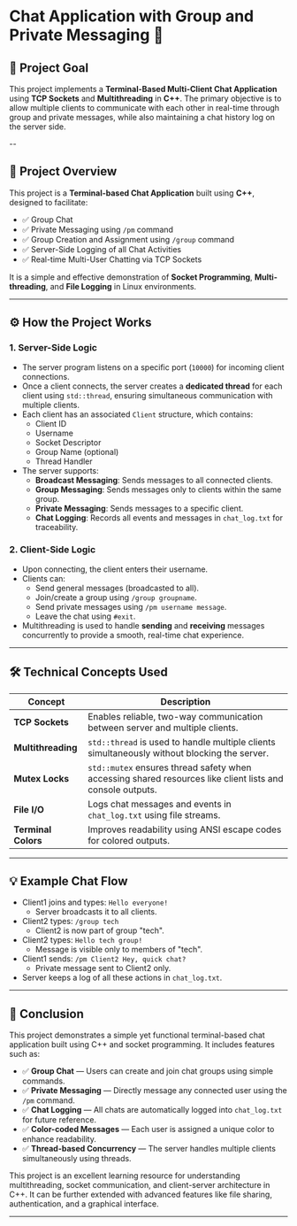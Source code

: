 # Chat Application with Group and Private Messaging 💬

## 🎯 Project Goal
This project implements a **Terminal-Based Multi-Client Chat Application** using **TCP Sockets** and **Multithreading** in **C++**. The primary objective is to allow multiple clients to communicate with each other in real-time through group and private messages, while also maintaining a chat history log on the server side.

--
## 📌 Project Overview
This project is a **Terminal-based Chat Application** built using **C++**, designed to facilitate:
- ✅ Group Chat
- ✅ Private Messaging using `/pm` command
- ✅ Group Creation and Assignment using `/group` command
- ✅ Server-Side Logging of all Chat Activities
- ✅ Real-time Multi-User Chatting via TCP Sockets

It is a simple and effective demonstration of **Socket Programming**, **Multi-threading**, and **File Logging** in Linux environments.

---
## ⚙️ How the Project Works

### 1. **Server-Side Logic**
- The server program listens on a specific port (`10000`) for incoming client connections.
- Once a client connects, the server creates a **dedicated thread** for each client using `std::thread`, ensuring simultaneous communication with multiple clients.
- Each client has an associated `Client` structure, which contains:
  - Client ID
  - Username
  - Socket Descriptor
  - Group Name (optional)
  - Thread Handler
- The server supports:
  - **Broadcast Messaging**: Sends messages to all connected clients.
  - **Group Messaging**: Sends messages only to clients within the same group.
  - **Private Messaging**: Sends messages to a specific client.
  - **Chat Logging**: Records all events and messages in `chat_log.txt` for traceability.

### 2. **Client-Side Logic**
- Upon connecting, the client enters their username.
- Clients can:
  - Send general messages (broadcasted to all).
  - Join/create a group using `/group groupname`.
  - Send private messages using `/pm username message`.
  - Leave the chat using `#exit`.
- Multithreading is used to handle **sending** and **receiving** messages concurrently to provide a smooth, real-time chat experience.

---

## 🛠️ Technical Concepts Used

| Concept               | Description |
|------------------------|-------------|
| **TCP Sockets**       | Enables reliable, two-way communication between server and multiple clients. |
| **Multithreading**    | `std::thread` is used to handle multiple clients simultaneously without blocking the server. |
| **Mutex Locks**       | `std::mutex` ensures thread safety when accessing shared resources like client lists and console outputs. |
| **File I/O**          | Logs chat messages and events in `chat_log.txt` using file streams. |
| **Terminal Colors**   | Improves readability using ANSI escape codes for colored outputs. |

---

## 💡 Example Chat Flow

- Client1 joins and types: `Hello everyone!`
    - Server broadcasts it to all clients.
- Client2 types: `/group tech`
    - Client2 is now part of group "tech".
- Client2 types: `Hello tech group!`
    - Message is visible only to members of "tech".
- Client1 sends: `/pm Client2 Hey, quick chat?`
    - Private message sent to Client2 only.
- Server keeps a log of all these actions in `chat_log.txt`.
---
## 📌 Conclusion

This project demonstrates a simple yet functional terminal-based chat application built using C++ and socket programming. It includes features such as:

- ✅ **Group Chat** — Users can create and join chat groups using simple commands.
- ✅ **Private Messaging** — Directly message any connected user using the `/pm` command.
- ✅ **Chat Logging** — All chats are automatically logged into `chat_log.txt` for future reference.
- ✅ **Color-coded Messages** — Each user is assigned a unique color to enhance readability.
- ✅ **Thread-based Concurrency** — The server handles multiple clients simultaneously using threads.

This project is an excellent learning resource for understanding multithreading, socket communication, and client-server architecture in C++. It can be further extended with advanced features like file sharing, authentication, and a graphical interface.

---
